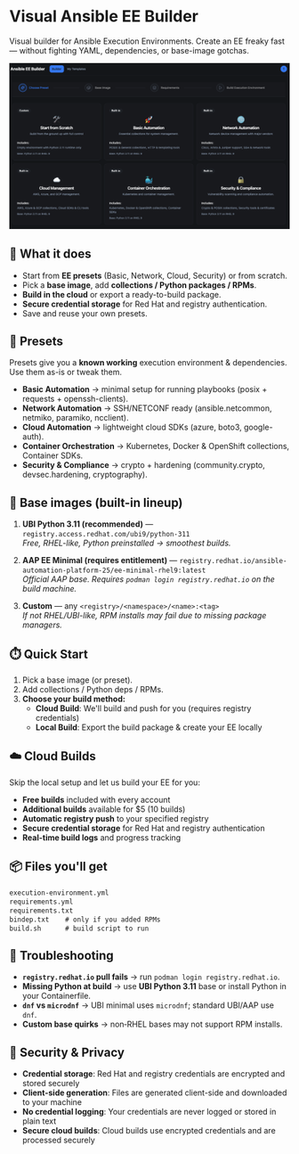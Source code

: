 # Visual Ansible EE Builder 

Visual builder for Ansible Execution Environments. Create an EE freaky fast — without fighting YAML, dependencies, or base-image gotchas.

![Visusl EE Builder](img/dashboard.png "Screenshow of EE builder")


## 🚀 What it does
- Start from **EE presets** (Basic, Network, Cloud, Security) or from scratch.
- Pick a **base image**, add **collections / Python packages / RPMs**.
- **Build in the cloud** or export a ready-to-build package.
- **Secure credential storage** for Red Hat and registry authentication.
- Save and reuse your own presets.  

## 🧩 Presets
Presets give you a **known working** execution environment & dependencies. Use them as-is or tweak them.

- **Basic Automation** → minimal setup for running playbooks (posix + requests + openssh-clients).  
- **Network Automation** → SSH/NETCONF ready (ansible.netcommon, netmiko, paramiko, ncclient).  
- **Cloud Automation** → lightweight cloud SDKs (azure, boto3, google-auth).
- **Container Orchestration** → Kubernetes, Docker & OpenShift collections, Container SDKs.  
- **Security & Compliance** → crypto + hardening (community.crypto, devsec.hardening, cryptography).  

## 🧱 Base images (built-in lineup)

1. **UBI Python 3.11 (recommended)** — `registry.access.redhat.com/ubi9/python-311`  
   *Free, RHEL-like, Python preinstalled → smoothest builds.*  

2. **AAP EE Minimal (requires entitlement)** — `registry.redhat.io/ansible-automation-platform-25/ee-minimal-rhel9:latest`  
   *Official AAP base. Requires `podman login registry.redhat.io` on the build machine.*  

3. **Custom** — any `<registry>/<namespace>/<name>:<tag>`  
   *If not RHEL/UBI-like, RPM installs may fail due to missing package managers.*  

## ⏱️ Quick Start
1. Pick a base image (or preset).  
2. Add collections / Python deps / RPMs.  
3. **Choose your build method:**
   - **Cloud Build**: We'll build and push for you (requires registry credentials)
   - **Local Build**: Export the build package & create your EE locally


## ☁️ Cloud Builds
Skip the local setup and let us build your EE for you:

- **Free builds** included with every account
- **Additional builds** available for $5 (10 builds)
- **Automatic registry push** to your specified registry
- **Secure credential storage** for Red Hat and registry authentication
- **Real-time build logs** and progress tracking

## 📦 Files you'll get
```
execution-environment.yml
requirements.yml
requirements.txt
bindep.txt    # only if you added RPMs
build.sh      # build script to run
```

## 🧪 Troubleshooting
- **`registry.redhat.io` pull fails** → run `podman login registry.redhat.io`.  
- **Missing Python at build** → use **UBI Python 3.11** base or install Python in your Containerfile.  
- **`dnf` vs `microdnf`** → UBI minimal uses `microdnf`; standard UBI/AAP use `dnf`.  
- **Custom base quirks** → non‑RHEL bases may not support RPM installs.

## 🔐 Security & Privacy
- **Credential storage**: Red Hat and registry credentials are encrypted and stored securely
- **Client-side generation**: Files are generated client-side and downloaded to your machine
- **No credential logging**: Your credentials are never logged or stored in plain text
- **Secure cloud builds**: Cloud builds use encrypted credentials and are processed securely
